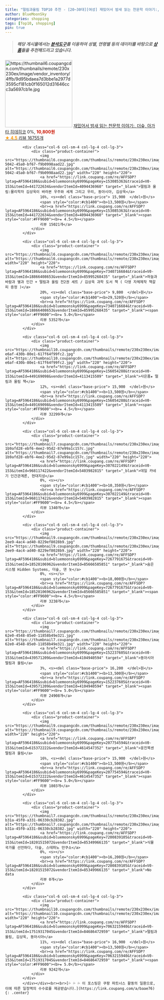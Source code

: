 ```yaml
---
title: "떨림과울림 TOP10 추천 - [20~30대][여성] 재밌어서 밤새 읽는 천문학 이야기:, 더숲, 아가타 히데히코"
author: BlueMoonSky
categories: shopping
tags: [Top10, shopping]
pin: true
---
```


> ##### 해당 게시물에서는 [**분석도구**](https://itemscout.io/)를 이용하여 **성별**, **연령별** 등의 데이터를 바탕으로 [**상품**](https://link.coupang.com/a/baae76)들을 추천해드리고 있습니다.
<div class="container"><div class="row">
            <div class="col-6 col-sm-4 col-lg-4 col-lg-3">
                <div class="product-container">
                    <img src="https://thumbnail6.coupangcdn.com/thumbnails/remote/230x230ex/image/vendor_inventory/4ffb/9d95bdaea7d3bbe1a2977d3595cf181cb0f165012d31646ccc3a5697cb1e.jpg" alt="https://thumbnail6.coupangcdn.com/thumbnails/remote/230x230ex/image/vendor_inventory/4ffb/9d95bdaea7d3bbe1a2977d3595cf181cb0f165012d31646ccc3a5697cb1e.jpg" width="220" height="220">
                    <a href="https://link.coupang.com/re/AFFSDP?lptag=AF5964186&subid=bluemoonsky6999&pageKey=166117142&traceid=V0-153&itemId=475972765&vendorItemId=4199434502" target="_blank">재밌어서 밤새 읽는 천문학 이야기:, 더숲, 아가타 히데히코</a>
                    0%, <s></s> 
                    <span style="color:#cb1400"><b>10,800원</b></span>
                    <br><a href="https://link.coupang.com/re/AFFSDP?lptag=AF5964186&subid=bluemoonsky6999&pageKey=166117142&traceid=V0-153&itemId=475972765&vendorItemId=4199434502" target="_blank"><span style="color:#FF9600"><b>★ 4.5</b></span>
                    리뷰 16755개</a>
                </div>
            </div>
            
            <div class="col-6 col-sm-4 col-lg-4 col-lg-3">
                <div class="product-container">
                    <img src="https://thumbnail6.coupangcdn.com/thumbnails/remote/230x230ex/image/retail/images/2018/11/05/17/0/43d9e98c-5042-45a0-bf67-f9b0998aad22.jpg" alt="https://thumbnail6.coupangcdn.com/thumbnails/remote/230x230ex/image/retail/images/2018/11/05/17/0/43d9e98c-5042-45a0-bf67-f9b0998aad22.jpg" width="220" height="220">
                    <a href="https://link.coupang.com/re/AFFSDP?lptag=AF5964186&subid=bluemoonsky6999&pageKey=153085363&traceid=V0-153&itemId=441722634&vendorItemId=4094436960" target="_blank">떨림과 울림:물리학자 김상욱이 바라본 우주와 세계 그리고 우리, 동아시아, 김상욱</a>
                    16%, <s><del class="base-price"> 15,900  </del>원</s> 
                    <span style="color:#cb1400"><b>13,500원</b></span>
                    <br><a href="https://link.coupang.com/re/AFFSDP?lptag=AF5964186&subid=bluemoonsky6999&pageKey=153085363&traceid=V0-153&itemId=441722634&vendorItemId=4094436960" target="_blank"><span style="color:#FF9600"><b>★ 4.5</b></span>
                    리뷰 15021개</a>
                </div>
            </div>
            
            <div class="col-6 col-sm-4 col-lg-4 col-lg-3">
                <div class="product-container">
                    <img src="https://thumbnail6.coupangcdn.com/thumbnails/remote/230x230ex/image/vendor_inventory/468d/71633ae8546f0c6d3efa6eb3a32ee8bcdf72b4cf448d8c2fad1cdec6fb4d.jpg" alt="https://thumbnail6.coupangcdn.com/thumbnails/remote/230x230ex/image/vendor_inventory/468d/71633ae8546f0c6d3efa6eb3a32ee8bcdf72b4cf448d8c2fad1cdec6fb4d.jpg" width="220" height="220">
                    <a href="https://link.coupang.com/re/AFFSDP?lptag=AF5964186&subid=bluemoonsky6999&pageKey=7340716684&traceid=V0-153&itemId=18866408653&vendorItemId=85995268435" target="_blank">하늘과 바람과 별과 인간 + 떨림과 울림 전2권 세트 / 김상욱 과학 도서 책 ( 다영 자체제작 책갈피 증정 )</a>
                    20%, <s><del class="base-price"> 9,800  </del>원</s> 
                    <span style="color:#cb1400"><b>29,520원</b></span>
                    <br><a href="https://link.coupang.com/re/AFFSDP?lptag=AF5964186&subid=bluemoonsky6999&pageKey=7340716684&traceid=V0-153&itemId=18866408653&vendorItemId=85995268435" target="_blank"><span style="color:#FF9600"><b>★ 5.0</b></span>
                    리뷰 5352개</a>
                </div>
            </div>
            
            <div class="col-6 col-sm-4 col-lg-4 col-lg-3">
                <div class="product-container">
                    <img src="https://thumbnail10.coupangcdn.com/thumbnails/remote/230x230ex/image/vendor_inventory/images/2018/11/12/19/1/4610c150-e6af-430b-80e1-617f64f99fc2.jpg" alt="https://thumbnail10.coupangcdn.com/thumbnails/remote/230x230ex/image/vendor_inventory/images/2018/11/12/19/1/4610c150-e6af-430b-80e1-617f64f99fc2.jpg" width="220" height="220">
                    <a href="https://link.coupang.com/re/AFFSDP?lptag=AF5964186&subid=bluemoonsky6999&pageKey=156054288&traceid=V0-153&itemId=449169098&vendorItemId=4113415509" target="_blank">사은품★ 떨림과 울림 책</a>
                    12%, <s><del class="base-price"> 15,900  </del>원</s> 
                    <span style="color:#cb1400"><b>13,500원</b></span>
                    <br><a href="https://link.coupang.com/re/AFFSDP?lptag=AF5964186&subid=bluemoonsky6999&pageKey=156054288&traceid=V0-153&itemId=449169098&vendorItemId=4113415509" target="_blank"><span style="color:#FF9600"><b>★ 4.5</b></span>
                    리뷰 32299개</a>
                </div>
            </div>
            
            <div class="col-6 col-sm-4 col-lg-4 col-lg-3">
                <div class="product-container">
                    <img src="https://thumbnail7.coupangcdn.com/thumbnails/remote/230x230ex/image/retail/images/3295499669579854-1b9afd28-ebf6-4ee2-95d2-87e99a1c157c.jpg" alt="https://thumbnail7.coupangcdn.com/thumbnails/remote/230x230ex/image/retail/images/3295499669579854-1b9afd28-ebf6-4ee2-95d2-87e99a1c157c.jpg" width="220" height="220">
                    <a href="https://link.coupang.com/re/AFFSDP?lptag=AF5964186&subid=bluemoonsky6999&pageKey=307022149&traceid=V0-153&itemId=968117422&vendorItemId=5403982815" target="_blank">데일 카네기 인간관계론, 현대지성</a>
                    0%, <s></s> 
                    <span style="color:#cb1400"><b>10,350원</b></span>
                    <br><a href="https://link.coupang.com/re/AFFSDP?lptag=AF5964186&subid=bluemoonsky6999&pageKey=307022149&traceid=V0-153&itemId=968117422&vendorItemId=5403982815" target="_blank"><span style="color:#FF9600"><b>★ 4.5</b></span>
                    리뷰 1340개</a>
                </div>
            </div>
            
            <div class="col-6 col-sm-4 col-lg-4 col-lg-3">
                <div class="product-container">
                    <img src="https://thumbnail9.coupangcdn.com/thumbnails/remote/230x230ex/image/retail/images/2023/04/14/9/6/f137f35f-2ee9-4ac4-ad40-8229ef8028b9.jpg" alt="https://thumbnail9.coupangcdn.com/thumbnails/remote/230x230ex/image/retail/images/2023/04/14/9/6/f137f35f-2ee9-4ac4-ad40-8229ef8028b9.jpg" width="220" height="220">
                    <a href="https://link.coupang.com/re/AFFSDP?lptag=AF5964186&subid=bluemoonsky6999&pageKey=7267791675&traceid=V0-153&itemId=18528106962&vendorItemId=85666585851" target="_blank">숨은 시스템 Hidden Systems, 더숲, 댄 놋</a>
                    0%, <s></s> 
                    <span style="color:#cb1400"><b>18,000원</b></span>
                    <br><a href="https://link.coupang.com/re/AFFSDP?lptag=AF5964186&subid=bluemoonsky6999&pageKey=7267791675&traceid=V0-153&itemId=18528106962&vendorItemId=85666585851" target="_blank"><span style="color:#FF9600"><b>★ 4.5</b></span>
                    리뷰 3238개</a>
                </div>
            </div>
            
            <div class="col-6 col-sm-4 col-lg-4 col-lg-3">
                <div class="product-container">
                    <img src="https://thumbnail7.coupangcdn.com/thumbnails/remote/230x230ex/image/vendor_inventory/images/2018/11/09/12/4/76cab0f6-62e0-4548-85e0-11858b49e321.jpg" alt="https://thumbnail7.coupangcdn.com/thumbnails/remote/230x230ex/image/vendor_inventory/images/2018/11/09/12/4/76cab0f6-62e0-4548-85e0-11858b49e321.jpg" width="220" height="220">
                    <a href="https://link.coupang.com/re/AFFSDP?lptag=AF5964186&subid=bluemoonsky6999&pageKey=152237605&traceid=V0-153&itemId=439571209&vendorItemId=4104940594" target="_blank">동아시아 떨림과 울림</a>
                    3%, <s><del class="base-price"> 16,200  </del>원</s> 
                    <span style="color:#cb1400"><b>13,500원</b></span>
                    <br><a href="https://link.coupang.com/re/AFFSDP?lptag=AF5964186&subid=bluemoonsky6999&pageKey=152237605&traceid=V0-153&itemId=439571209&vendorItemId=4104940594" target="_blank"><span style="color:#FF9600"><b>★ 5.0</b></span>
                    리뷰 24908개</a>
                </div>
            </div>
            
            <div class="col-6 col-sm-4 col-lg-4 col-lg-3">
                <div class="product-container">
                    <img src="https://thumbnail9.coupangcdn.com/thumbnails/remote/230x230ex/image/vendor_inventory/e262/dbc076275cb5af400e7c1d436c61c3275b24df08e897b50c4801e0641773.jpg" alt="https://thumbnail9.coupangcdn.com/thumbnails/remote/230x230ex/image/vendor_inventory/e262/dbc076275cb5af400e7c1d436c61c3275b24df08e897b50c4801e0641773.jpg" width="220" height="220">
                    <a href="https://link.coupang.com/re/AFFSDP?lptag=AF5964186&subid=bluemoonsky6999&pageKey=207754594&traceid=V0-153&itemId=615372222&vendorItemId=4614547352" target="_blank">웅진북센 떨림과 울림</a>
                    16%, <s><del class="base-price"> 15,900  </del>원</s> 
                    <span style="color:#cb1400"><b>13,500원</b></span>
                    <br><a href="https://link.coupang.com/re/AFFSDP?lptag=AF5964186&subid=bluemoonsky6999&pageKey=207754594&traceid=V0-153&itemId=615372222&vendorItemId=4614547352" target="_blank"><span style="color:#FF9600"><b>★ 5.0</b></span>
                    리뷰 1803개</a>
                </div>
            </div>
            
            <div class="col-6 col-sm-4 col-lg-4 col-lg-3">
                <div class="product-container">
                    <img src="https://thumbnail7.coupangcdn.com/thumbnails/remote/230x230ex/image/retail/images/2023/03/16/10/3/8bf46969-b31a-45f0-a331-06330cb28382.jpg" alt="https://thumbnail7.coupangcdn.com/thumbnails/remote/230x230ex/image/retail/images/2023/03/16/10/3/8bf46969-b31a-45f0-a331-06330cb28382.jpg" width="220" height="220">
                    <a href="https://link.coupang.com/re/AFFSDP?lptag=AF5964186&subid=bluemoonsky6999&pageKey=7200839105&traceid=V0-153&itemId=18201515072&vendorItemId=85349966135" target="_blank">식물 국가를 선언하다, 더숲, 스테파노 만쿠소</a>
                    0%, <s></s> 
                    <span style="color:#cb1400"><b>16,200원</b></span>
                    <br><a href="https://link.coupang.com/re/AFFSDP?lptag=AF5964186&subid=bluemoonsky6999&pageKey=7200839105&traceid=V0-153&itemId=18201515072&vendorItemId=85349966135" target="_blank">No data
                    리뷰 0개</a>
                </div>
            </div>
            
            <div class="col-6 col-sm-4 col-lg-4 col-lg-3">
                <div class="product-container">
                    <img src="https://thumbnail10.coupangcdn.com/thumbnails/remote/230x230ex/image/vendor_inventory/14cd/26d1bf91c019dd984de2e648cda23bdaffef39b20aa643803e2514f0e154.jpg" alt="https://thumbnail10.coupangcdn.com/thumbnails/remote/230x230ex/image/vendor_inventory/14cd/26d1bf91c019dd984de2e648cda23bdaffef39b20aa643803e2514f0e154.jpg" width="220" height="220">
                    <a href="https://link.coupang.com/re/AFFSDP?lptag=AF5964186&subid=bluemoonsky6999&pageKey=7063215940&traceid=V0-153&itemId=17519317045&vendorItemId=84686472959" target="_blank">떨림과 울림, 김상욱, 동아시아</a>
                    11%, <s><del class="base-price"> 16,900  </del>원</s> 
                    <span style="color:#cb1400"><b>13,500원</b></span>
                    <br><a href="https://link.coupang.com/re/AFFSDP?lptag=AF5964186&subid=bluemoonsky6999&pageKey=7063215940&traceid=V0-153&itemId=17519317045&vendorItemId=84686472959" target="_blank"><span style="color:#FF9600"><b>★ 5.0</b></span>
                    리뷰 9242개</a>
                </div>
            </div>
            </div></div><br><br>[💦 💦 💦 이 포스팅은 쿠팡 파트너스 활동의 일환으로, 이에 따른 일정액의 수수료를 제공받습니다.](https://link.coupang.com/a/baae76){: .center}